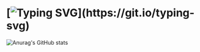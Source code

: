 

<!--
### Hi there 👋
**tsieyy/tsieyy** is a ✨ _special_ ✨ repository because its `README.md` (this file) appears on your GitHub profile.

Here are some ideas to get you started:

- 🔭 I’m currently working on ...
- 🌱 I’m currently learning ...
- 👯 I’m looking to collaborate on ...
- 🤔 I’m looking for help with ...
- 💬 Ask me about ...
- 📫 How to reach me: ...
- 😄 Pronouns: ...
- ⚡ Fun fact: ...
[![Ashutosh's github activity graph](https://github-readme-activity-graph.cyclic.app/graph?username=tsieyy&theme=github)](https://github.com/ashutosh00710/github-readme-activity-graph)

[![Top Langs](https://github-readme-stats.vercel.app/api/top-langs/?username=tsieyy&card_width=3)](https://github.com/anuraghazra/github-readme-stats)
-->

# [![Typing SVG](https://readme-typing-svg.demolab.com?font=Fira+Code&pause=1000&width=435&lines=Hi+there+%F0%9F%91%8B!;Null-less's+States!)](https://git.io/typing-svg)

![Anurag's GitHub stats](https://github-readme-stats.vercel.app/api?username=null-less&theme=default&show_icons=true&count_private=true)





